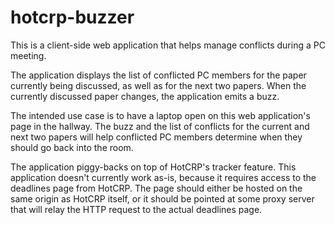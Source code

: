 hotcrp-buzzer
=============

This is a client-side web application that helps manage conflicts during
a PC meeting.

The application displays the list of conflicted PC members for the paper
currently being discussed, as well as for the next two papers.  When the
currently discussed paper changes, the application emits a buzz.

The intended use case is to have a laptop open on this web application's
page in the hallway.  The buzz and the list of conflicts for the current
and next two papers will help conflicted PC members determine when they
should go back into the room.

The application piggy-backs on top of HotCRP's tracker feature.  This
application doesn't currently work as-is, because it requires access
to the deadlines page from HotCRP.  The page should either be hosted on
the same origin as HotCRP itself, or it should be pointed at some proxy
server that will relay the HTTP request to the actual deadlines page.

